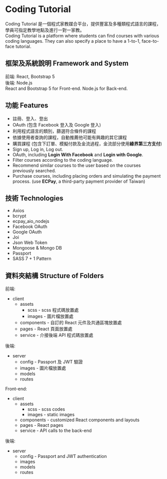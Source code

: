 # Coding Tutorial
Coding Tutorial 是一個程式家教媒合平台，提供豐富及多種類程式語言的課程，學員可指定教學地點及進行一對一家教。  
Coding Tutorial is a platform where students can find courses with various coding languages. They can also specify a place to have a 1-to-1, face-to-face tutorial.

## 框架及系統說明 Framework and System
前端: React, Bootstrap 5  
後端: Node.js  
React and Bootstrap 5 for Front-end. Node.js for Back-end.

## 功能 Features
* 註冊、登入、登出
* OAuth (包含 Facebook 登入及 Google 登入)
* 利用程式語言的類別，篩選符合條件的課程
* 依據使用者查詢的課程，自動推薦他可能有興趣的其它課程
* 購買課程 (包含下訂單、模擬付款及金流過程，金流部分使用**綠界第三方支付**)
* Sign up, Log in, Log out.
* OAuth, including **Login With Facebook** and **Login with Google**.
* Filter courses according to the coding language.
* Recommend similar courses to the user based on the courses previously searched.
* Purchase courses, including placing orders and simulating the payment process. (use **ECPay**, a third-party payment provider of Taiwan)

## 技術 Technologies
* Axios
* bcrypt
* ecpay_aio_nodejs
* Facebook OAuth
* Google OAuth
* Joi
* Json Web Token
* Mongoose & Mongo DB
* Passport
* SASS 7 + 1 Pattern

## 資料夾結構 Structure of Folders
前端:
* client
  * assets
    * scss - scss 程式碼放置處
    * images - 圖片檔放置處
  * components - 自訂的 React 元件及共通區塊放置處
  * pages - React 頁面放置處
  * service - 介接後端 API 程式碼放置處

後端:
* server
  * config - Passport 及 JWT 驗證
  * images - 圖片檔放置處
  * models
  * routes
 
Front-end:
* client
  * assets
    * scss - scss codes
    * images - static images
  * components - customized React components and layouts 
  * pages - React pages
  * service - API calls to the back-end

後端:
* server
  * config - Passport and JWT authentication
  * images
  * models
  * routes
